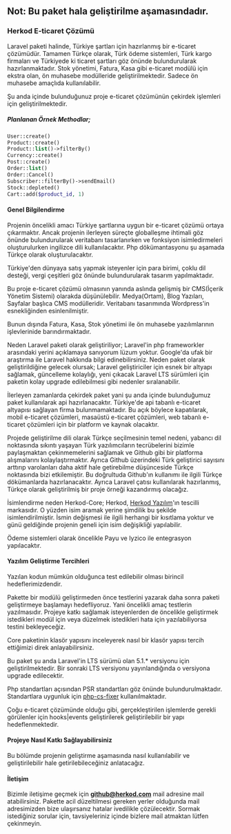 Not: Bu paket hala geliştirilme aşamasındadır.
------

### Herkod E-ticaret Çözümü

Laravel paketi halinde, Türkiye şartları için hazırlanmış bir e-ticaret çözümüdür. Tamamen Türkçe olarak, Türk ödeme sistemleri, Türk kargo firmaları ve Türkiyede ki ticaret şartları göz önünde bulundurularak hazırlanmaktadır. Stok yönetimi, Fatura, Kasa gibi e-ticaret modülü için ekstra olan, ön muhasebe modülleride geliştirilmektedir. Sadece ön muhasebe amaçlıda kullanılabilir.

Şu anda içinde bulunduğunuz proje e-ticaret çözümünün çekirdek işlemleri için geliştirilmektedir.

##### Planlanan Örnek Methodlar;

```php
User::create()
Product::create()
Product::list()->filterBy()
Currency::create()
Post::create()
Order::list()
Order::Cancel()
Subscriber::filterBy()->sendEmail()
Stock::depleted()
Cart::add($product_id, 1)
```

#### Genel Bilgilendirme

Projenin öncelikli amacı Türkiye şartlarına uygun bir e-ticaret çözümü ortaya çıkarmaktır. Ancak projenin ilerleyen süreçte globalleşme ihtimali göz önünde bulundurularak veritabanı tasarlanırken ve fonksiyon isimledirmeleri oluşturulurken ingilizce dili kullanılacaktır. Php dökümantasyonu şu aşamada Türkçe olarak oluşturulacaktır.

Türkiye'den dünyaya satış yapmak isteyenler için para birimi, çoklu dil desteği, vergi çeşitleri göz önünde bulundurularak tasarım yapılmaktadır.

Bu proje e-ticaret çözümü olmasının yanında aslında gelişmiş bir CMS(İçerik Yönetim Sistemi) olarakda düşünülebilir. Medya(Ortam), Blog Yazıları, Sayfalar başlıca CMS modülleridir. Veritabanı tasarımında Wordpress'in esnekliğinden esinlenilmiştir.

Bunun dışında Fatura, Kasa, Stok yönetimi ile ön muhasebe yazılımlarının işlevlerinide barındırmaktadır.

Neden Laravel paketi olarak geliştiriliyor; Laravel'in php frameworkler arasındaki yerini açıklamaya sanıyorum lüzum yoktur. Google'da ufak bir araştırma ile Laravel hakkında bilgi edinebilirsiniz. Neden paket olarak geliştirildiğine gelecek olursak; Laravel geliştiriciler için esnek bir altyapı sağlamak, güncelleme kolaylığı, yeni çıkacak Laravel LTS sürümleri için paketin kolay upgrade edilebilmesi gibi nedenler sıralanabilir.

İlerleyen zamanlarda çekirdek paket yani şu anda içinde bulunduğumuz paket kullanılarak api hazırlanacaktır. Türkiye'de api tabanlı e-ticaret altyapısı sağlayan firma bulunmamaktadır. Bu açık böylece kapatılarak, mobil e-ticaret çözümleri, masaüstü e-ticaret çözümleri, web tabanlı e-ticaret çözümleri için bir platform ve kaynak olacaktır.

Projede geliştirilme dili olarak Türkçe seçilmesinin temel nedeni, yabancı dil noktasında sıkıntı yaşayan Türk yazılımcıların tecrübelerini bizimle paylaşmaktan çekinmemelerini sağlamak ve Github gibi bir platforma alışmalarını kolaylaştırmaktır. Ayrıca Github üzerindeki Türk geliştirici sayısını arttırıp varolanları daha aktif hale getirebilme düşünceside Türkçe noktasında bizi etkilemiştir. Bu doğrultuda Github'ın kullanımı ile ilgili Türkçe dökümanlarda hazırlanacaktır. Ayrıca Laravel çatısı kullanılarak hazırlanmış, Türkçe olarak geliştirilmiş bir proje örneği kazandırmış olacağız.

İsimlendirme neden Herkod-Core; Herkod, [Herkod Yazılım][herkod]'ın tescilli markasıdır. O yüzden isim aramak yerine şimdilik bu şekilde isimlendirilmiştir. İsmin değişmesi ile ilgili herhangi bir kısıtlama yoktur ve günü geldiğinde projenin geneli için isim değişikliği yapılabilir.

Ödeme sistemleri olarak öncelikle Payu ve Iyzico ile entegrasyon yapılacaktır.

#### Yazılım Geliştirme Tercihleri

Yazılan kodun mümkün olduğunca test edilebilir olması birincil hedeflerimizdendir.

Pakette bir modülü geliştirmeden önce testlerini yazarak daha sonra paketi geliştirmeye başlamayı hedefliyoruz. Yani öncelikli amaç testlerin yazılmasıdır. Projeye katkı sağlamak isteyenlerden de öncelikle geliştirmek istedikleri modül için veya düzelmek istedikleri hata için yazılabiliyorsa testini bekleyeceğiz.

Core paketinin klasör yapısını inceleyerek nasıl bir klasör yapısı tercih ettiğimizi direk anlayabilirsiniz.

Bu paket şu anda Laravel'in LTS sürümü olan 5.1.* versiyonu için geliştirilmektedir. Bir sonraki LTS versiyonu yayınlandığında o versiyona upgrade edilecektir.

Php standartları açısından PSR standartları göz önünde bulundurulmaktadır. Standartlara uygunluk için [php-cs-fixer][php-cs-fixer] kullanılmaktadır.

Çoğu e-ticaret çözümünde olduğu gibi, gerçekleştirilen işlemlerde gerekli görülenler için hooks|events geliştirilerek geliştirilebilir bir yapı hedeflenmektedir.

#### Projeye Nasıl Katkı Sağlayabilirsiniz
Bu bölümde projenin geliştirme aşamasında nasıl kullanılabilir ve geliştirilebilir hale getirilebileceğiniz anlatacağız.


#### İletişim

Bizimle iletişime geçmek için **github@herkod.com** mail adresine mail atabilirsiniz. Pakette acil düzeltilmesi gereken yerler olduğunda mail adresimizden bize ulaşırsanız hatalar ivedilikle çözülecektir. Sormak istediğiniz sorular için, tavsiyeleriniz içinde bizlere mail atmaktan lütfen çekinmeyin.



[php-cs-fixer]:http://cs.sensiolabs.org/
[herkod]:https://www.herkod.com/
